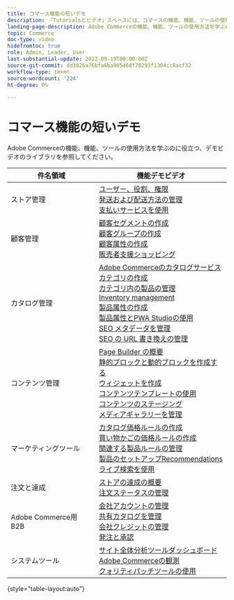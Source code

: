 ```yaml
---
title: コマース機能の短いデモ
description: 「Tutorialsとビデオ」スペースには、コマースの機能、機能、ツールの使用方法を学ぶのに役立つ、デモビデオのライブラリが含まれています。
landing-page-description: Adobe Commerceの機能、機能、ツールの使用方法を学ぶのに役立つ、デモビデオのライブラリを参照してください。
topic: Commerce
doc-type: video
hidefromtoc: true
role: Admin, Leader, User
last-substantial-update: 2022-09-19T00:00:00Z
source-git-commit: dd3826a76bfa6ba905468f70293f1304cc8acf32
workflow-type: tm+mt
source-wordcount: '224'
ht-degree: 0%

---
```


# コマース機能の短いデモ

Adobe Commerceの機能、機能、ツールの使用方法を学ぶのに役立つ、デモビデオのライブラリを参照してください。

| 件名領域 | 機能デモビデオ |
| ------------ | ---------- |
| ストア管理 | [ユーザー、役割、権限](./merchant/users-roles-permissions.md) <br>[発送および配送方法の管理](./merchant/shipping-delivery.md) <br>[支払いサービスを使用](./merchant/payment-services.md) |
| 顧客管理 | [顧客セグメントの作成](./merchant/customer-segments.md) <br>[顧客グループの作成](./merchant/customer-groups.md) <br>[顧客属性の作成](./merchant/customer-attributes.md) <br>[販売者支援ショッピング](./merchant/seller-assisted-shopping.md) |
| カタログ管理 | [Adobe Commerceのカタログサービス](./merchant/catalog-service.md) <br>[カテゴリの作成](./merchant/category-create.md) <br>[カテゴリ内の製品の管理](./merchant/category-products.md) <br>[Inventory management](./merchant/inventory-management.md) <br>[製品属性の作成](./merchant/product-attributes-create.md) <br>[製品属性とPWA Studioの使用](./merchant/product-attributes-pwa.md) <br>[SEO メタデータを管理](./merchant/seo-metadata.md) <br>[SEO の URL 書き換えの管理](./merchant/seo-url-rewrites.md) |
| コンテンツ管理 | [Page Builder の概要](./merchant/page-builder-overview.md) <br>[静的ブロックと動的ブロックを作成する](./merchant/static-dynamic-blocks.md) <br>[ウィジェットを作成](./merchant/widgets.md) <br>[コンテンツテンプレートの使用](./merchant/content-templates.md) <br>[コンテンツのステージング](./merchant/content-staging.md) <br>[メディアギャラリーを管理](./merchant/media-gallery.md) |
| マーケティングツール | [カタログ価格ルールの作成](./merchant/catalog-price-rules.md) <br>[買い物かごの価格ルールの作成](./merchant/cart-price-rules.md) <br>[関連する製品ルールの管理](./merchant/related-product-rules.md) <br>[製品のセットアップRecommendations](./merchant/product-recommendations.md) <br>[ライブ検索を使用](./merchant/live-search.md) |
| 注文と達成 | [ストアの達成の概要](./merchant/store-fulfillment.md) <br>[注文ステータスの管理](./merchant/order-status.md) |
| Adobe Commerce用 B2B | [会社アカウントの管理](./merchant/b2b/company-accounts.md)  <br>[共有カタログを管理](./merchant/b2b/shared-catalogs.md) <br>[会社クレジットの管理](./merchant/b2b/company-credit.md) <br>[発注と承認](./merchant/b2b/purchase-orders.md) |
| システムツール | [サイト全体分析ツールダッシュボード](./tools/site-wide-analysis-tool.md) <br>[Adobe Commerceの観測](./tools/observation-tool.md) <br>[クォリティパッチツールの使用](./tools/quality-patch-tool.md) |

{style=&quot;table-layout:auto&quot;}
